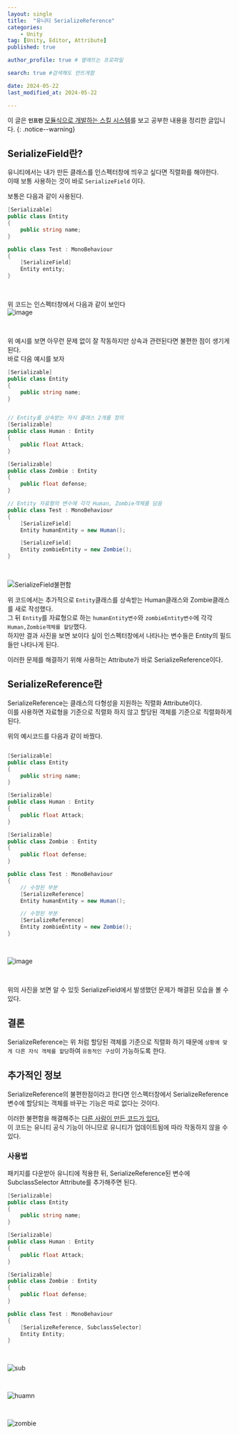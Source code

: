 ```yaml
---
layout: single
title:  "유니티 SerializeReference"
categories: 
    - Unity
tag: [Unity, Editor, Attribute]
published: true

author_profile: true # 옆에뜨는 프로파일

search: true #검색해도 안뜨게함

date: 2024-05-22
last_modified_at: 2024-05-22

---
```


이 글은 **`인프런`** [모듈식으로 개발하는 스킬 시스템](https://www.inflearn.com/course/%EC%9C%A0%EB%8B%88%ED%8B%B0-%EB%AA%A8%EB%93%88%EC%8B%9D-%EC%8A%A4%ED%82%AC-%EC%8B%9C%EC%8A%A4%ED%85%9C)를 보고 공부한 내용을 정리한 글입니다.
{: .notice--warning}

## SerializeField란?
유니티에서는 내가 만든 클래스를 인스펙터창에 띄우고 싶다면 직렬화를 해야한다. <br>
이때 보통 사용하는 것이 바로 `SerializeField` 이다. <br>

보통은 다음과 같이 사용된다.
```cs
[Serializable]
public class Entity
{
    public string name;
}

public class Test : MonoBehaviour
{
    [SerializeField]
    Entity entity;
}
```

<br>

위 코드는 인스펙터창에서 다음과 같이 보인다 <br>
![image](https://github.com/novicehog/comments/assets/131991619/5b9f11dc-26a0-4f9e-8b15-87b39f1d1ee3)

<br>

위 예시를 보면 아무런 문제 없이 잘 작동하지만 상속과 관련된다면 불편한 점이 생기게 된다. <br>
바로 다음 예시를 보자

```cs
[Serializable]
public class Entity
{
    public string name;
}


// Entity를 상속받는 자식 클래스 2개를 정의
[Serializable]
public class Human : Entity
{
    public float Attack;
}

[Serializable]
public class Zombie : Entity
{
    public float defense;
}

// Entity 자료형의 변수에 각각 Human, Zombie객체를 담음
public class Test : MonoBehaviour
{
    [SerializeField]
    Entity humanEntity = new Human();

    [SerializeField]
    Entity zombieEntity = new Zombie();
}
```
<br>

![SerializeField불편함](https://github.com/novicehog/comments/assets/131991619/54f4b7f6-0dc9-4b19-b1ed-cb1fad66db6c)

위 코드에서는 추가적으로 `Entity`클래스를 상속받는 Human클래스와 Zombie클래스를 새로 작성했다.<br>
그 뒤 `Entity`를 자료형으로 하는 `humanEntity변수`와 `zombieEntity변수`에 각각 `Human,Zombie객체를 할당`했다.<br>
하지만 결과 사진을 보면 보이다 싶이 인스펙터창에서 나타나는 변수들은 Entity의 필드들만 나타나게 된다.<br>

이러한 문제를 해결하기 위해 사용하는 Attribute가 바로 SerializeReference이다.
## SerializeReference란
SerializeReference는 클래스의 다형성을 지원하는 직렬화 Attribute이다.<br>
이를 사용하면 자료형을 기준으로 직렬화 하지 않고 할당된 객체를 기준으로 직렬화하게 된다.

위의 예시코드를 다음과 같이 바꿨다.


```cs

[Serializable]
public class Entity
{
    public string name;
}

[Serializable]
public class Human : Entity
{
    public float Attack;
}

[Serializable]
public class Zombie : Entity
{
    public float defense;
}

public class Test : MonoBehaviour
{
    // 수정된 부분
    [SerializeReference]
    Entity humanEntity = new Human();

    // 수정된 부분
    [SerializeReference]
    Entity zombieEntity = new Zombie();
}
```
<br>

![image](https://github.com/novicehog/comments/assets/131991619/428500c9-d050-491c-8085-1690cc866ddd)

<br>

위의 사진을 보면 알 수 있듯 SerializeField에서 발생했던 문제가 해결된 모습을 볼 수 있다.

## 결론
SerializeReference는 위 처럼 할당된 객체를 기준으로 직렬화 하기 때문에 `상황에 맞게 다른 자식 객체를 할당`하여 `유동적인 구성`이 가능하도록 한다.


## 추가적인 정보
SerializeReference의 불편한점이라고 한다면 인스펙터창에서 SerializeReference변수에 할당되는 객체를 바꾸는 기능은 따로 없다는 것이다.

이러한 불편함을 해결해주는 [다른 사람이 만든 코드가 있다.](https://github.com/mackysoft/Unity-SerializeReferenceExtensions/releases) <br>
이 코드는 유니티 공식 기능이 아니므로 유니티가 업데이트됨에 따라 작동하지 않을 수 있다.

### 사용법
패키지를 다운받아 유니티에 적용한 뒤, SerializeReference된 변수에 SubclassSelector Attribute를 추가해주면 된다.

```cs
[Serializable]
public class Entity
{
    public string name;
}

[Serializable]
public class Human : Entity
{
    public float Attack;
}

[Serializable]
public class Zombie : Entity
{
    public float defense;
}

public class Test : MonoBehaviour
{
    [SerializeReference, SubclassSelector]
    Entity Entity;
}
```

<br>

![sub](https://github.com/novicehog/comments/assets/131991619/f9f424a5-caf7-4409-98b4-8faa0caf5f80)

<br>

![huamn](https://github.com/novicehog/comments/assets/131991619/457c19df-b302-47f7-837b-e7ba8f55955c)

<br>

![zombie](https://github.com/novicehog/comments/assets/131991619/c2aafff4-b79c-4d81-ad40-6da157bbf5c9)